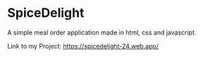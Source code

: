 # SpiceDelight
A simple meal order application made in html, css and javascript.

Link to my Project: https://spicedelight-24.web.app/
